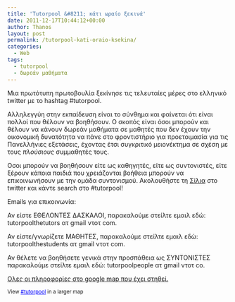 ```yaml
---
title: 'Tutorpool &#8211; κάτι ωραίο ξεκινά'
date: 2011-12-17T10:44:12+00:00
author: Thanos
layout: post
permalink: /tutorpool-kati-oraio-ksekina/
categories:
  - Web
tags:
  - tutorpool
  - δωρεάν μαθήματα
---
```

Μια πρωτότυπη πρωτοβουλία ξεκίνησε τις τελευταίες μέρες στο ελληνικό twitter με το hashtag #tutorpool.

Αλληλεγγύη στην εκπαίδευση είναι το σύνθημα και φαίνεται ότι είναι πολλοί που θέλουν να βοηθήσουν. Ο σκοπός είναι όσοι μπορούν και θέλουν να κάνουν δωρεάν μαθήματα σε μαθητές που δεν έχουν την οικονομική δυνατότητα να πάνε στο φροντιστήριο για προετοιμασία για τις Πανελλήνιες εξετάσεις, έχοντας έτσι συγκριτικό μειονέκτημα σε σχέση με τους _πλούσιους_ συμμαθητές τους.

Οσοι μπορούν να βοηθήσουν είτε ως καθηγητές, είτε ως συντονιστές, είτε ξέρουν κάποια παιδιά που χρειάζονται βοήθεια μπορούν να επικοινωνήσουν με την ομάδα συντονισμού. Ακολουθήστε τη <a title="DoltseVito" href="http://twitter.com/doltsevito" target="_blank">Σίλια</a> στο twitter και κάντε search στο #tutorpool!

Emails για επικοινωνία:

Αν είστε ΕΘΕΛΟΝΤΕΣ ΔΑΣΚΑΛΟΙ, παρακαλούμε στείλτε εμαιλ εδώ: tutorpoolthetutors ατ gmail ντοτ com.

Αν είστε/γνωρίζετε ΜΑΘΗΤΕΣ, παρακαλούμε στείλτε εμαιλ εδώ: tutorpoolthestudents ατ gmail ντοτ com.

Αν θέλετε να βοηθήσετε γενικά στην προσπάθεια ως ΣΥΝΤΟΝΙΣΤΕΣ παρακαλούμε στείλτε εμαιλ εδώ: tutorpoolpeople ατ gmail ντοτ co.

<a title="Tutorpool " href="http://maps.google.com/maps/ms?msid=204929823863174113988.0004b3fe647a84e214244&msa=0" target="_blank">Ολες οι πληροφορίες στο google map που έχει στηθεί.</a>

  
<small>View <a href="http://maps.google.com/maps/ms?msid=204929823863174113988.0004b3fe647a84e214244&msa=0&ie=UTF8&t=h&vpsrc=0&ll=43.771094,12.832031&spn=25.364272,46.669922&z=4&source=embed" style="color:#0000FF;text-align:left">#tutorpool</a> in a larger map</small>